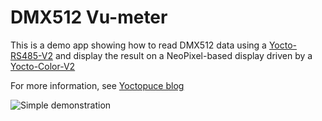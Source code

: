 # DMX512 Vu-meter

This is a demo app showing how to read DMX512 data using a [Yocto-RS485-V2](https://www.yoctopuce.com/EN/products/usb-electrical-interfaces/yocto-rs485-v2) and display the result on a NeoPixel-based display driven by a [Yocto-Color-V2](https://www.yoctopuce.com/EN/products/usb-actuators/yocto-color-v2)

For more information, see [Yoctopuce blog](https://www.yoctopuce.com/FR/article/communiquer-avec-des-appareils-dmx512)

![Simple demonstration](dmx512-vu-meter.gif)
